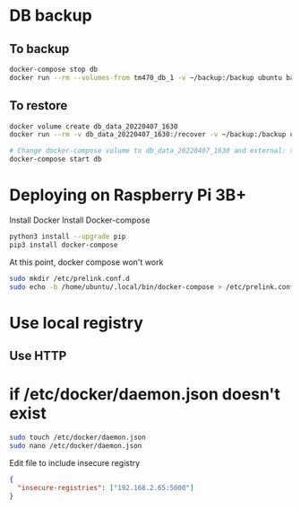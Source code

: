 # DB backup

## To backup

```bash
docker-compose stop db
docker run --rm --volumes-from tm470_db_1 -v ~/backup:/backup ubuntu bash -c "cd /var/lib/mysql && tar cvf /backup/kithub.tar ."
```

## To restore

```bash
docker volume create db_data_20220407_1630
docker run --rm -v db_data_20220407_1630:/recover -v ~/backup:/backup ubuntu bash -c "cd /recover && tar xvf /backup/kithub.tar"

# Change docker-compose volume to db_data_20220407_1630 and external: true
docker-compose start db

```

# Deploying on Raspberry Pi 3B+

Install Docker
Install Docker-compose

```bash
python3 install --upgrade pip
pip3 install docker-compose
```

At this point, docker compose won't work

```bash
sudo mkdir /etc/prelink.conf.d
sudo echo -b /home/ubuntu/.local/bin/docker-compose > /etc/prelink.conf.d/dockercomposefix
```

# Use local registry

## Use HTTP

# if /etc/docker/daemon.json doesn't exist

```bash
sudo touch /etc/docker/daemon.json
sudo nano /etc/docker/daemon.json
```

Edit file to include insecure registry

```json
{
  "insecure-registries": ["192.168.2.65:5000"]
}
```
